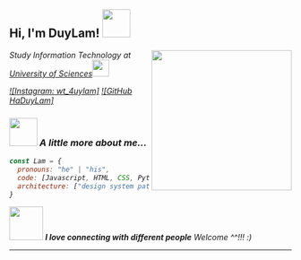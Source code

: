 <h2> Hi, I'm DuyLam! <img src="https://media.giphy.com/media/mGcNjsfWAjY5AEZNw6/giphy.gif" width="50"></h2>
<img align='right' src="https://24hstore.vn/upload_images/images/2019/11/14/anh-gif-1-min.gif" width="250">
<p><em>Study Information Technology at <a href="https://www.hcmus.edu.vn/">University of Sciences</a><img src="https://media.giphy.com/media/fYSnHlufseco8Fh93Z/giphy.gif" width="30">

[![Instagram: wt_4uylam]](https://www.instagram.com/wt__4uylam/)
[![GitHub HaDuyLam]](https://github.com/chimloi2123)


### <img src="https://media.giphy.com/media/VgCDAzcKvsR6OM0uWg/giphy.gif" width="50"> A little more about me...  

```javascript
const Lam = {
  pronouns: "he" | "his",
  code: [Javascript, HTML, CSS, Python, C++],
  architecture: ["design system pattern"],
}
```

<img src="https://media.giphy.com/media/LnQjpWaON8nhr21vNW/giphy.gif" width="60"> <em><b>I love connecting with different people</b> Welcome ^^!!!</b> :)</em>

---

